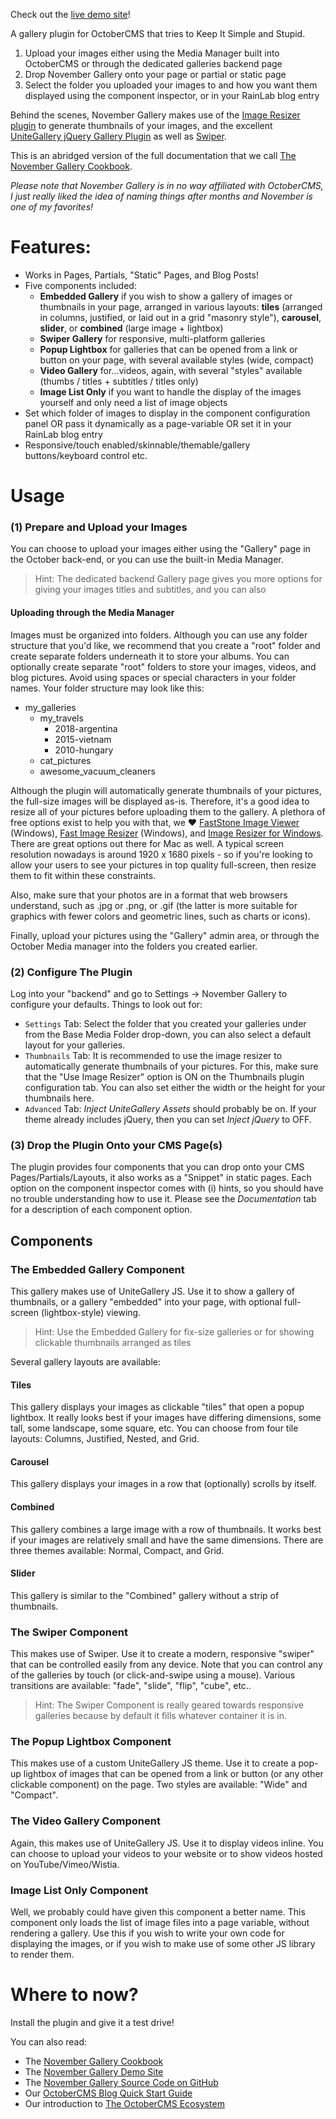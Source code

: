 Check out the [live demo site](https://novembergallery.zenware.io)!

A gallery plugin for OctoberCMS that tries to Keep It Simple and Stupid.

 1. Upload your images either using the Media Manager built into OctoberCMS or through the dedicated galleries backend page
 3. Drop November Gallery onto your page or partial or static page
 4. Select the folder you uploaded your images to and how you want them displayed using the component inspector, or in your RainLab blog entry

Behind the scenes, November Gallery makes use of the [Image Resizer plugin](https://octobercms.com/plugin/toughdeveloper-imageresizer) to generate thumbnails of your images, and the excellent [UniteGallery jQuery Gallery Plugin](https://github.com/vvvmax/unitegallery) as well as [Swiper](https://idangero.us/swiper/). 

This is an abridged version of the full documentation that we call [The November Gallery Cookbook](https://its.zensoft.hu/books/november-gallery-cookbook).

*Please note that November Gallery is in no way affiliated with OctoberCMS, I just really liked the idea of naming things after months and November is one of my favorites!*

# Features:

- Works in Pages, Partials, "Static" Pages, and Blog Posts!
- Five components included: 
	 - **Embedded Gallery** if you wish to show a gallery of images or thumbnails in your page, arranged in various layouts: **tiles** (arranged in columns, justified, or laid out in a grid "masonry style"), **carousel**, **slider**, or **combined** (large image + lightbox)
	 - **Swiper Gallery** for responsive, multi-platform galleries
	 - **Popup Lightbox** for galleries that can be opened from a link or button on your page, with several available styles (wide, compact)
	 - **Video Gallery** for...videos, again, with several "styles" available (thumbs / titles + subtitles / titles only)
	 - **Image List Only** if you want to handle the display of the images yourself and only need a list of image objects
- Set which folder of images to display in the component configuration panel OR pass it dynamically as a page-variable OR set it in your RainLab blog entry
- Responsive/touch enabled/skinnable/themable/gallery buttons/keyboard control etc.

# Usage

### (1) Prepare and Upload your Images

You can choose to upload your images either using the "Gallery" page in the October back-end, or you can use the built-in Media Manager. 

> Hint: The dedicated backend Gallery page gives you more options for giving your images titles and subtitles, and you can also 

#### Uploading through the Media Manager

Images must be organized into folders. Although you can use any folder structure that you'd like, we recommend that you create a "root" folder and create separate folders underneath it to store your albums. You can optionally create separate "root" folders to store your images, videos, and blog pictures. Avoid using spaces or special characters in your folder names. Your folder structure may look like this:

- my_galleries
	- my_travels
		- 2018-argentina
		- 2015-vietnam
		- 2010-hungary
	- cat_pictures
	- awesome_vacuum_cleaners

Although the plugin will automatically generate thumbnails of your pictures, the full-size images will be displayed as-is. Therefore, it's a good idea to resize all of your pictures before uploading them to the gallery. A plethora of free options exist to help you with that, we ♥ [FastStone Image Viewer](https://www.faststone.org) (Windows), [Fast Image Resizer](https://adionsoft.net/) (Windows), and [Image Resizer for Windows](http://www.bricelam.net/ImageResizer/). There are great options out there for Mac as well. A typical screen resolution nowadays is around 1920 x 1680 pixels - so if you're looking to allow your users to see your pictures in top quality full-screen, then resize them to fit within these constraints.

Also, make sure that your photos are in a format that web browsers understand, such as .jpg or .png, or .gif (the latter is more suitable for graphics with fewer colors and geometric lines, such as charts or icons).

Finally, upload your pictures using the "Gallery" admin area, or through the October Media manager into the folders you created earlier.

### (2) Configure The Plugin
Log into your "backend" and go to Settings → November Gallery to configure your defaults. Things to look out for:

 - `Settings` Tab: Select the folder that you created your galleries under from the Base Media Folder drop-down, you can also select a default layout for your galleries. 
- `Thumbnails` Tab: It is recommended to use the image resizer to automatically generate thumbnails of your pictures. For this, make sure that the "Use Image Resizer" option is ON on the Thumbnails plugin configuration tab. You can also set either the width or the height for your thumbnails here.
- `Advanced` Tab: *Inject UniteGallery Assets* should probably be on. If your theme already includes jQuery, then you can set *Inject jQuery* to OFF.

### (3) Drop the Plugin Onto your CMS Page(s)

The plugin provides four components that you can drop onto your CMS Pages/Partials/Layouts, it also works as a "Snippet" in static pages. Each option on the component inspector comes with (i) hints, so you should have no trouble understanding how to use it. Please see the *Documentation* tab for a description of each component option.

## Components

### The Embedded Gallery Component
 
This gallery makes use of UniteGallery JS. Use it to show a gallery of thumbnails, or a gallery "embedded" into your page, with optional full-screen (lightbox-style) viewing.

> Hint: Use the Embedded Gallery for fix-size galleries or for showing clickable thumbnails arranged as tiles

Several gallery layouts are available:

#### Tiles

This gallery displays your images as clickable "tiles" that open a popup lightbox. It really looks best if your images have differing dimensions, some tall, some landscape, some square, etc. You can choose from four tile layouts: Columns, Justified, Nested, and Grid.

#### Carousel

This gallery displays your images in a row that (optionally) scrolls by itself.

#### Combined

This gallery combines a large image with a row of thumbnails. It works best if your images are relatively small and have the same dimensions. There are three themes available: Normal, Compact, and Grid.

#### Slider

This gallery is similar to the "Combined" gallery without a strip of thumbnails.

### The Swiper Component

This makes use of Swiper. Use it to create a modern, responsive "swiper" that can be controlled easily from any device. Note that you can control any of the galleries by touch (or click-and-swipe using a mouse). Various transitions are available: "fade", "slide", "flip", "cube", etc..

> Hint: The Swiper Component is really geared towards responsive galleries because by default it fills whatever container it is in. 

### The Popup Lightbox Component

This makes use of a custom UniteGallery JS theme. Use it to create a pop-up lightbox of images that can be opened from a link or button (or any other clickable component) on the page. Two styles are available: "Wide" and "Compact".

### The Video Gallery Component

Again, this makes use of UniteGallery JS. Use it to display videos inline. You can choose to upload your videos to your website or to show videos hosted on YouTube/Vimeo/Wistia.

### Image List Only Component

Well, we probably could have given this component a better name. This component only loads the list of image files into a page variable, without rendering a gallery. Use this if you wish to write your own code for displaying the images, or if you wish to make use of some other JS library to render them.

# Where to now?

Install the plugin and give it a test drive! 

You can also read:
   
- The [November Gallery Cookbook](https://its.zensoft.hu/books/november-gallery-cookbook)
- The [November Gallery Demo Site](https://novembergallery.zenware.io/)
- The [November Gallery Source Code on GitHub](https://github.com/lieszkol/november-gallery)
- Our [OctoberCMS Blog Quick Start Guide](https://kb.zensoft.hu/octobercms-blog-quick-start-guide/)
- Our introduction to [The OctoberCMS Ecosystem](https://kb.zensoft.hu/the-octobercms-ecosystem/)
<!--stackedit_data:
eyJoaXN0b3J5IjpbNzc2MTYyMTIzLC02NTE0MDI3XX0=
-->
